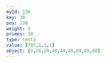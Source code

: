 ```yaml
---
myId: 138
key: 38
pos: 138
weight: 1
primes: 10
type: test3
value: [787,1,1,1]
object: [1,16,29,40,44,48,64,85,88]
---
```

